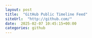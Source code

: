 ```yaml
---
layout: post
title:  "GitHub Public Timeline Feed"
siteUrl:  "http://github.com/"
date:  2025-02-07 10:45:15+00:00
categories: github
---
```

